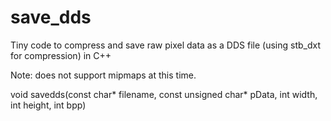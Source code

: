 # save_dds
Tiny code to compress and save raw pixel data as a DDS file (using stb_dxt for compression) in C++

Note: does not support mipmaps at this time.

void savedds(const char* filename, const unsigned char* pData, int width, int height, int bpp)
